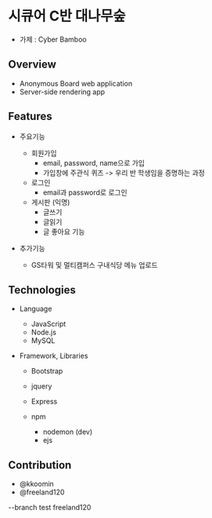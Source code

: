 # 시큐어 C반 대나무숲

- 가제 : Cyber Bamboo

## Overview

- Anonymous Board web application
- Server-side rendering app

## Features

- 주요기능

  - 회원가입
    - email, password, name으로 가입
    - 가입창에 주관식 퀴즈 -> 우리 반 학생임을 증명하는 과정
  - 로그인
    - email과 password로 로그인
  - 게시판 (익명)
    - 글쓰기
    - 글읽기
    - 글 좋아요 기능

- 추가기능
  - GS타워 및 멀티캠퍼스 구내식당 메뉴 업로드

## Technologies

- Language

  - JavaScript
  - Node.js
  - MySQL

- Framework, Libraries

  - Bootstrap
  - jquery
  - Express
  - npm

    - nodemon (dev)
    - ejs

## Contribution

- @kkoomin
- @freeland120


--branch test freeland120